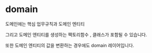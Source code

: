 # domain

도메인에는 핵심 업무규칙과 도메인 엔티티

그리고 도메인 엔티티를 생성하는 팩토리함수 , 클래스가 포함될 수 있습니다.

또한 도메인 엔티티의 값을 변환하는 경우에도 domain 레이어입니다.
